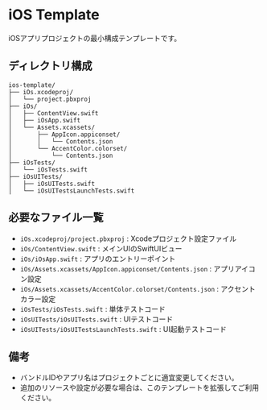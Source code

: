 # iOS Template

iOSアプリプロジェクトの最小構成テンプレートです。

## ディレクトリ構成

```
ios-template/
├── iOs.xcodeproj/
│   └── project.pbxproj
├── iOs/
│   ├── ContentView.swift
│   ├── iOsApp.swift
│   └── Assets.xcassets/
│       ├── AppIcon.appiconset/
│       │   └── Contents.json
│       └── AccentColor.colorset/
│           └── Contents.json
├── iOsTests/
│   └── iOsTests.swift
├── iOsUITests/
│   ├── iOsUITests.swift
│   └── iOsUITestsLaunchTests.swift
```

## 必要なファイル一覧

- `iOs.xcodeproj/project.pbxproj` : Xcodeプロジェクト設定ファイル
- `iOs/ContentView.swift` : メインUIのSwiftUIビュー
- `iOs/iOsApp.swift` : アプリのエントリーポイント
- `iOs/Assets.xcassets/AppIcon.appiconset/Contents.json` : アプリアイコン設定
- `iOs/Assets.xcassets/AccentColor.colorset/Contents.json` : アクセントカラー設定
- `iOsTests/iOsTests.swift` : 単体テストコード
- `iOsUITests/iOsUITests.swift` : UIテストコード
- `iOsUITests/iOsUITestsLaunchTests.swift` : UI起動テストコード

## 備考
- バンドルIDやアプリ名はプロジェクトごとに適宜変更してください。
- 追加のリソースや設定が必要な場合は、このテンプレートを拡張してご利用ください。 